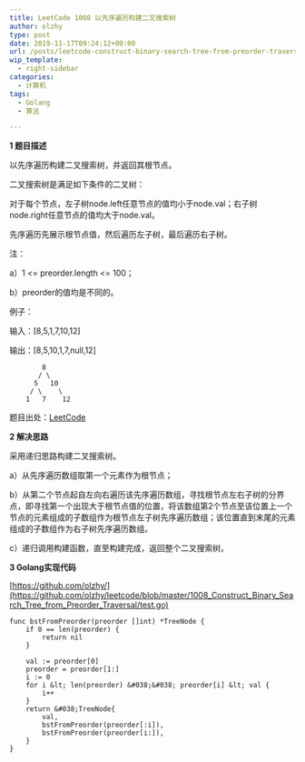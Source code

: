 ```yaml
---
title: LeetCode 1008 以先序遍历构建二叉搜索树
author: olzhy
type: post
date: 2019-11-17T09:24:12+00:00
url: /posts/leetcode-construct-binary-search-tree-from-preorder-traversal.html
wip_template:
  - right-sidebar
categories:
  - 计算机
tags:
  - Golang
  - 算法

---
```

**1 题目描述**
  
以先序遍历构建二叉搜索树，并返回其根节点。
  
二叉搜索树是满足如下条件的二叉树：
  
对于每个节点，左子树node.left任意节点的值均小于node.val；右子树node.right任意节点的值均大于node.val。
  
先序遍历先展示根节点值，然后遍历左子树，最后遍历右子树。

注：
  
a）1 <= preorder.length <= 100；
  
b）preorder的值均是不同的。

例子：
  
输入：[8,5,1,7,10,12]
  
输出：[8,5,10,1,7,null,12]

```
        8
       / \
      5   10
     / \    \
    1   7    12
```

题目出处：[LeetCode](https://leetcode.com/problems/construct-binary-search-tree-from-preorder-traversal/)

**2 解决思路**
  
采用递归思路构建二叉搜索树。
  
a）从先序遍历数组取第一个元素作为根节点；
  
b）从第二个节点起自左向右遍历该先序遍历数组，寻找根节点左右子树的分界点，即寻找第一个出现大于根节点值的位置，将该数组第2个节点至该位置上一个节点的元素组成的子数组作为根节点左子树先序遍历数组；该位置直到末尾的元素组成的子数组作为右子树先序遍历数组。
  
c）递归调用构建函数，直至构建完成，返回整个二叉搜索树。

**3 Golang实现代码**

[https://github.com/olzhy/](https://github.com/olzhy/leetcode/blob/master/1008_Construct_Binary_Search_Tree_from_Preorder_Traversal/test.go)

```Golang
func bstFromPreorder(preorder []int) *TreeNode {
	if 0 == len(preorder) {
		return nil
	}

	val := preorder[0]
	preorder = preorder[1:]
	i := 0
	for i &lt; len(preorder) &#038;&#038; preorder[i] &lt; val {
		i++
	}
	return &#038;TreeNode{
		val,
		bstFromPreorder(preorder[:i]),
		bstFromPreorder(preorder[i:]),
	}
}
```